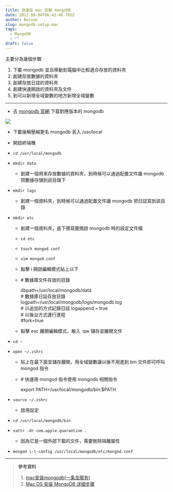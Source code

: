 ```yaml
---
title: 快速在 mac 安裝 mongoDB
date: 2022-09-04T06:43:40.765Z
author: Boison
slug: mongodb-setup-mac
tags:
  - MangoDB
  - ""
draft: false
---
```

主要分為幾個步驟

1. 下載 mongodb 並且移動到電腦中比較適合存放的資料夾
2. 創建存放數據的資料夾
3. 創建存放日誌的資料夾
4. 創建快速開啟的資料夾及文件
5. 到可以新增全域變數的地方新增全域變數

- - -

* 去 [mongodb 官網](https://link.juejin.cn/?target=https%3A%2F%2Fwww.mongodb.com%2Ftry%2Fdownload "https\://www.mongodb.com/try/download") 下载對應版本的 mongodb

![](https://media.heptabase.com/v1/images/fc9c5ccc-1901-4cb2-bb69-b6fcd717ac4f/7d69f250-09bb-467e-9366-a18a01cfd0a2/Screen%20Shot%202022-09-04%20at%202.27.47%20PM.png)

* 下載後解壓縮更名 mongodb 丟入 /usr/local
* 開啟終端機
* `cd /usr/local/mongodb`
* `mkdir data` 

  * 創建一個用來存放數據的資料夾，到時候可以通過配置文件讓 mongodb 把數據存儲到該目錄下
* `mkdir logs`

  * 創建一個資料夾，到時候可以通過配置文件讓 mongodb 把日誌寫到該目錄
* `mkdir etc`
  * 創建一個資料夾，底下撰寫要開啟 mongodb 時的設定文件檔
  * `cd etc`
  * `touch mongod.conf`
  * `vim mongod.conf`
  * 點擊 i 開啟編輯模式貼上以下
  * \# 數據庫文件存放的目錄 

    dbpath=/usr/local/mongodb/data \
    \# 數據庫日誌存放目錄 \
    logpath=/usr/local/mongodb/logs/mongodb.log \
    \# 以追加的方式記錄日誌 logappend = true \
    \# 以後台方式運行進程 \
    \#fork=true
  * 點擊 esc 離開編輯模式，輸入 :qw 儲存並離開文件
* `cd ~`
* `open ~/.zshrc`

  * 貼上在最下面並儲存離開，用全域變數讓以後不用進到 bin 文件即可呼叫 mongod 指令
  * \# 快速用 mongod 指令使用 mongodb 相關指令

    export PATH=/usr/local/mongodb/bin:$PATH
* `source ~/.zshrc`
  * 啟用設定
* `cd /usr/local/mongodb/bin`
* `xattr -dr com.apple.quarantine .`

  * 因為它是一個外部下載的文件，需要刪除隔離屬性
* `mongod \-\-config /usr/local/mongodb/etc/mongod.conf`

- - -

> **參考資料**
>
> 1. [mac安装mongodb(一条龙服务)](https://juejin.cn/post/7068132825773375501)
> 2. [Mac OS 安装 MongoDB 详细步骤](https://juejin.cn/post/7052585815037673479)